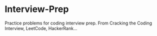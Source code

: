 # Interview-Prep
Practice problems for coding interview prep. From Cracking the Coding Interview, LeetCode, HackerRank...
